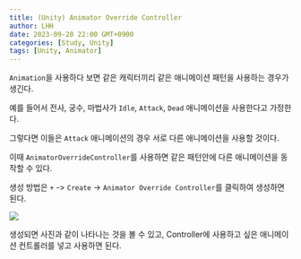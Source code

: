```yaml
---
title: (Unity) Animator Override Controller
author: LHH
date: 2023-09-20 22:00 GMT+0900
categories: [Study, Unity]
tags: [Unity, Animator]
---
```


`Animation`을 사용하다 보면 같은 캐릭터끼리 같은 애니메이션 패턴을 사용하는 경우가 생긴다.

예를 들어서 전사, 궁수, 마법사가 `Idle`, `Attack`, `Dead` 애니메이션을 사용한다고 가정한다.

그렇다면 이들은 `Attack` 애니메이션의 경우 서로 다른 애니메이션을 사용할 것이다.

이때 `AnimatorOverrideController`를 사용하면 같은 패턴안에 다른 애니메이션을 동작할 수 있다.

생성 방법은 `+` -> `Create` -> `Animator Override Controller`를 클릭하여 생성하면 된다.

![](https://github.com/LHuHyeon/LHuHyeon.github.io/assets/110723307/e0754b33-5bcb-499a-99d0-731dbb37682c)

생성되면 사진과 같이 나타나는 것을 볼 수 있고, Controller에 사용하고 싶은 애니메이션 컨트롤러를 넣고 사용하면 된다.